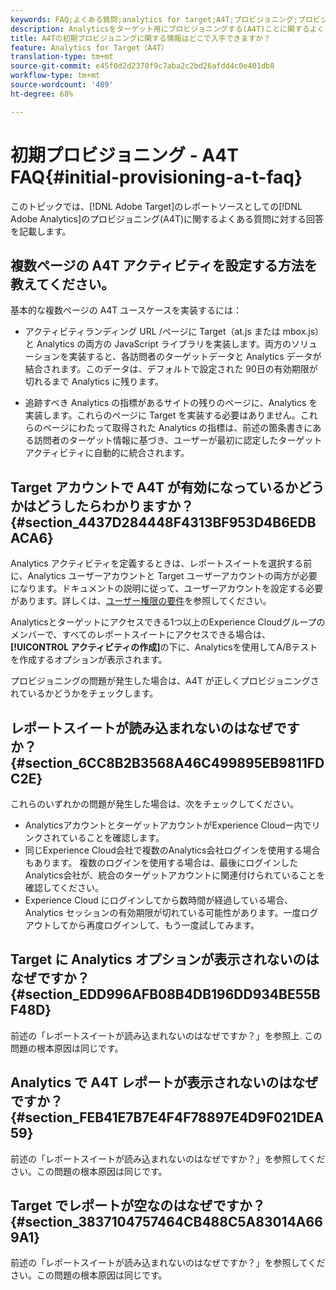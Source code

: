 ```yaml
---
keywords: FAQ;よくある質問;analytics for target;A4T;プロビジョニング;プロビジョニング;adobe Experience Cloud
description: Analyticsをターゲット用にプロビジョニングする(A4T)ことに関するよくある質問(FAQ)に対する回答を見つけます。Analyticsレポートを使用してターゲットアクティビティを行うことができます。
title: A4Tの初期プロビジョニングに関する情報はどこで入手できますか？
feature: Analytics for Target（A4T）
translation-type: tm+mt
source-git-commit: e45f0d2d2370f9c7aba2c2bd26afdd4c0e401db8
workflow-type: tm+mt
source-wordcount: '489'
ht-degree: 68%

---
```



# 初期プロビジョニング - A4T FAQ{#initial-provisioning-a-t-faq}

このトピックでは、[!DNL Adobe Target]のレポートソースとしての[!DNL Adobe Analytics]のプロビジョニング(A4T)に関するよくある質問に対する回答を記載します。

## 複数ページの A4T アクティビティを設定する方法を教えてください。

基本的な複数ページの A4T ユースケースを実装するには：

* アクティビティランディング URL /ページに Target（at.js または mbox.js）と Analytics の両方の JavaScript ライブラリを実装します。両方のソリューションを実装すると、各訪問者のターゲットデータと Analytics データが結合されます。このデータは、デフォルトで設定された 90日の有効期限が切れるまで Analytics に残ります。

* 追跡すべき Analytics の指標があるサイトの残りのページに、Analytics を実装します。これらのページに Target を実装する必要はありません。これらのページにわたって取得された Analytics の指標は、前述の箇条書きにある訪問者のターゲット情報に基づき、ユーザーが最初に認定したターゲットアクティビティに自動的に統合されます。

## Target アカウントで A4T が有効になっているかどうかはどうしたらわかりますか？{#section_4437D284448F4313BF953D4B6EDBACA6}

Analytics アクティビティを定義するときは、レポートスイートを選択する前に、Analytics ユーザーアカウントと Target ユーザーアカウントの両方が必要になります。ドキュメントの説明に従って、ユーザーアカウントを設定する必要があります。詳しくは、[ユーザー権限の要件](/help/c-integrating-target-with-mac/a4t/account-reqs.md#concept_4BC06CAB00BF46FF9362AFE98656B083)を参照してください。

Analyticsとターゲットにアクセスできる1つ以上のExperience Cloudグループのメンバーで、すべてのレポートスイートにアクセスできる場合は、**[!UICONTROL アクティビティの作成]**&#x200B;の下に、Analyticsを使用してA/Bテストを作成するオプションが表示されます。

プロビジョニングの問題が発生した場合は、A4T が正しくプロビジョニングされているかどうかをチェックします。

## レポートスイートが読み込まれないのはなぜですか？ {#section_6CC8B2B3568A46C499895EB9811FDC2E}

これらのいずれかの問題が発生した場合は、次をチェックしてください。

* AnalyticsアカウントとターゲットアカウントがExperience Cloudー内でリンクされていることを確認します。
* 同じExperience Cloud会社で複数のAnalytics会社ログインを使用する場合もあります。 複数のログインを使用する場合は、最後にログインしたAnalytics会社が、統合のターゲットアカウントに関連付けられていることを確認してください。
* Experience Cloud にログインしてから数時間が経過している場合、Analytics セッションの有効期限が切れている可能性があります。一度ログアウトしてから再度ログインして、もう一度試してみます。

## Target に Analytics オプションが表示されないのはなぜですか？  {#section_EDD996AFB08B4DB196DD934BE55BF48D}

前述の「レポートスイートが読み込まれないのはなぜですか？」を参照上. この問題の根本原因は同じです。

## Analytics で A4T レポートが表示されないのはなぜですか？  {#section_FEB41E7B7E4F4F78897E4D9F021DEA59}

前述の「レポートスイートが読み込まれないのはなぜですか？」を参照してください。この問題の根本原因は同じです。

## Target でレポートが空なのはなぜですか？  {#section_3837104757464CB488C5A83014A669A1}

前述の「レポートスイートが読み込まれないのはなぜですか？」を参照してください。この問題の根本原因は同じです。

